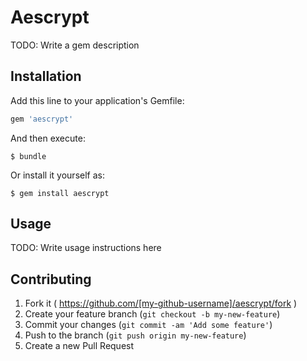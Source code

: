 # Aescrypt

TODO: Write a gem description

## Installation

Add this line to your application's Gemfile:

```ruby
gem 'aescrypt'
```

And then execute:

    $ bundle

Or install it yourself as:

    $ gem install aescrypt

## Usage

TODO: Write usage instructions here

## Contributing

1. Fork it ( https://github.com/[my-github-username]/aescrypt/fork )
2. Create your feature branch (`git checkout -b my-new-feature`)
3. Commit your changes (`git commit -am 'Add some feature'`)
4. Push to the branch (`git push origin my-new-feature`)
5. Create a new Pull Request
